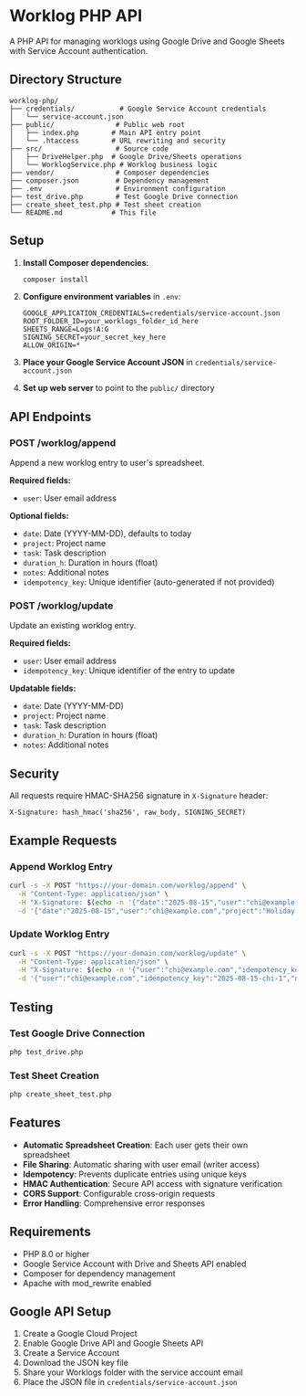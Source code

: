 # Worklog PHP API

A PHP API for managing worklogs using Google Drive and Google Sheets with Service Account authentication.

## Directory Structure

```
worklog-php/
├── credentials/           # Google Service Account credentials
│   └── service-account.json
├── public/               # Public web root
│   ├── index.php        # Main API entry point
│   └── .htaccess        # URL rewriting and security
├── src/                  # Source code
│   ├── DriveHelper.php  # Google Drive/Sheets operations
│   └── WorklogService.php # Worklog business logic
├── vendor/               # Composer dependencies
├── composer.json         # Dependency management
├── .env                  # Environment configuration
├── test_drive.php        # Test Google Drive connection
├── create_sheet_test.php # Test sheet creation
└── README.md            # This file
```

## Setup

1. **Install Composer dependencies**:
   ```bash
   composer install
   ```

2. **Configure environment variables** in `.env`:
   ```
   GOOGLE_APPLICATION_CREDENTIALS=credentials/service-account.json
   ROOT_FOLDER_ID=your_worklogs_folder_id_here
   SHEETS_RANGE=Logs!A:G
   SIGNING_SECRET=your_secret_key_here
   ALLOW_ORIGIN=*
   ```

3. **Place your Google Service Account JSON** in `credentials/service-account.json`

4. **Set up web server** to point to the `public/` directory

## API Endpoints

### POST /worklog/append
Append a new worklog entry to user's spreadsheet.

**Required fields:**
- `user`: User email address

**Optional fields:**
- `date`: Date (YYYY-MM-DD), defaults to today
- `project`: Project name
- `task`: Task description
- `duration_h`: Duration in hours (float)
- `notes`: Additional notes
- `idempotency_key`: Unique identifier (auto-generated if not provided)

### POST /worklog/update
Update an existing worklog entry.

**Required fields:**
- `user`: User email address
- `idempotency_key`: Unique identifier of the entry to update

**Updatable fields:**
- `date`: Date (YYYY-MM-DD)
- `project`: Project name
- `task`: Task description
- `duration_h`: Duration in hours (float)
- `notes`: Additional notes

## Security

All requests require HMAC-SHA256 signature in `X-Signature` header:
```
X-Signature: hash_hmac('sha256', raw_body, SIGNING_SECRET)
```

## Example Requests

### Append Worklog Entry
```bash
curl -s -X POST "https://your-domain.com/worklog/append" \
  -H "Content-Type: application/json" \
  -H "X-Signature: $(echo -n '{"date":"2025-08-15","user":"chi@example.com","project":"Holiday Portal","task":"Research hotel APIs","duration_h":2.5,"notes":"Compared Google Hotels vs scraping","idempotency_key":"2025-08-15-chi-1"}' | openssl dgst -sha256 -hmac "<SECRET>" -binary | xxd -p -c 256)" \
  -d '{"date":"2025-08-15","user":"chi@example.com","project":"Holiday Portal","task":"Research hotel APIs","duration_h":2.5,"notes":"Compared Google Hotels vs scraping","idempotency_key":"2025-08-15-chi-1"}'
```

### Update Worklog Entry
```bash
curl -s -X POST "https://your-domain.com/worklog/update" \
  -H "Content-Type: application/json" \
  -H "X-Signature: $(echo -n '{"user":"chi@example.com","idempotency_key":"2025-08-15-chi-1","notes":"Compared Google Hotels API vs scraping; drafted schema"}' | openssl dgst -sha256 -hmac "<SECRET>" -binary | xxd -p -c 256)" \
  -d '{"user":"chi@example.com","idempotency_key":"2025-08-15-chi-1","notes":"Compared Google Hotels API vs scraping; drafted schema"}'
```

## Testing

### Test Google Drive Connection
```bash
php test_drive.php
```

### Test Sheet Creation
```bash
php create_sheet_test.php
```

## Features

- **Automatic Spreadsheet Creation**: Each user gets their own spreadsheet
- **File Sharing**: Automatic sharing with user email (writer access)
- **Idempotency**: Prevents duplicate entries using unique keys
- **HMAC Authentication**: Secure API access with signature verification
- **CORS Support**: Configurable cross-origin requests
- **Error Handling**: Comprehensive error responses

## Requirements

- PHP 8.0 or higher
- Google Service Account with Drive and Sheets API enabled
- Composer for dependency management
- Apache with mod_rewrite enabled

## Google API Setup

1. Create a Google Cloud Project
2. Enable Google Drive API and Google Sheets API
3. Create a Service Account
4. Download the JSON key file
5. Share your Worklogs folder with the service account email
6. Place the JSON file in `credentials/service-account.json`
